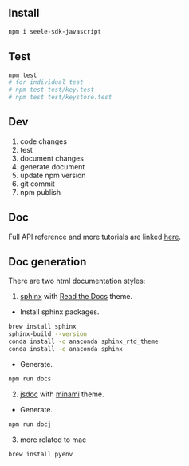 ## Install
```bash
npm i seele-sdk-javascript
```

## Test

```bash
npm test
# for individual test
# npm test test/key.test
# npm test test/keystore.test
```

## Dev

1. code changes
0. test
0. document changes
0. generate document
0. update npm version
0. git commit
0. npm publish

## Doc

Full API reference and more tutorials are linked [here]("https://seele.pro/docs/jsdoc/index.html").

## Doc generation

There are two html documentation styles:

1. [sphinx]("http://sphinx-doc.org/") with [Read the Docs]("https://github.com/readthedocs/sphinx_rtd_theme") theme.

  - Install sphinx packages.
  ```bash
  brew install sphinx
  sphinx-build --version
  conda install -c anaconda sphinx_rtd_theme
  conda install -c anaconda sphinx
  ```
  - Generate.
  ```bash
  npm run docs
  ```

2. [jsdoc](https://devdocs.io/jsdoc/) with [minami]("https://github.com/nijikokun/minami") theme.

  - Generate.
  ```bash
  npm run docj
  ```

3. more related to mac
  ```bash
  brew install pyenv

  ```
